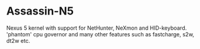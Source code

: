 # Assassin-N5
Nexus 5 kernel with support for NetHunter, NeXmon and HID-keyboard. 'phantom' cpu governor and many other features such as fastcharge, s2w, dt2w etc.
